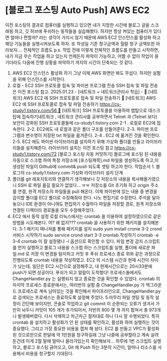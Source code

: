 # [블로그 포스팅 Auto Push] AWS EC2

이전 포스팅의 결과로 컴퓨터를 실행하고 있으면 내가 지정한 시간에 블로그 글을 스크래핑 하고, 깃 허브에 푸쉬하는 동작들을 실습해봤다. 하지만 항상 켜있는 컴퓨터가 있다면 얼마나 편할까? 라는 생각이 가지시 않기 때문에 AWS EC2 인스턴스를 활성화 하고 해당 기능들을 실행시켜보도록 하자. 또 작성일 기준 청구금액과 월말 청구 금액또한 아라보자....
전체적인 흐름도
p.s. 작업 전에 이렇게 전체적인 흐름도를 만들고 시작하면, 내가 지금 무슨 작업을 하고 있는지 언제든지 파악이 가능하고, 어쩔 수 없이 작업이 끊기더라도 다음에 진행 상황을 파악하기 까지의 시간이 단축되는 것 같다.
1. AWS EC2 인스턴스 활성화 하기
그냥 이제 AWS 화면만 봐도 무섭다. 하지만 실험을 위해 인스턴스를 시작한다.
2. 로컬 - EC2 SSH 프로토콜 접속 및 파이썬 프로그램 전송
SSH 접속 및 파일 전송은 이전 포스팅 참고.
2025.01.23 - [네트워크 + 네트워크관리사 학습] - 🛜 [네트워크] AWS EC2 에 SSH 프로토콜로 접속 및 파일 전송하기
🛜 [네트워크] AWS EC2 에 SSH 프로토콜로 접속 및 파일 전송하기
https://cs-study1.tistory.com/56 🛜 [네트워크] SSH 프로토콜을 이용하여 랩탑으로 데스크탑에 접속하기네트워크 , 네트워크 관리사를 공부하면서 Telnet 과 (Telnet 보다) 보안이 강화된 SSH 프로토콜들에
cs-study1.tistory.com
2-1 . 로컬로 EC2에 접속한다.
2-2. EC2에도 내 로컬과 같은 폴더 구조를 만들어준다.
2-3. 파이썬 프로그램과 변수명이 저장된 txt 파일을 옮겨준다.
2-4 . EC2 에 옮겨진 것을 확인한다.
2-5. EC2 에도 파이썬 라이브러리를 설치하기 위해 가상화 폴더를 만들고 라이브러리들을 설치해준다.
라이브러리 설치는 이전 포스팅 참고
https://cs-study1.tistory.com/72
[블로그 포스팅 자동 커밋하기]
블로그에 포스팅 된 내용을 자동으로 스크랩 하여 특정 저장소에 [포스팅제목].md 파일을 생성하도록 하고,이 생성된 파일이 Github에 commit& push 되도록 셋팅 하고자 한다. 작업순서 1. 블로그의
cs-study1.tistory.com
가상화 라이브러리 설치 단계
3. 폴더를 git 레포지토리와 연결하기
생각해보니 깃 저장소의 내용을 복사해올거였으니 SSH 로 파일 옮길 필요가 없었다... ㅠㅠ
저장소를 Git 초기화 하고 origin 주소를 연결, 원격 저장소의 파일들을 pull 해온다.
이제 파이썬에 있는 내용 중 변경을 감지할 폴더를 EC2 폴더로 수정해줘야 한다.
나노 편집기로 수정한다.
주석을 달아 놓으니 IDE 환경이 아니여도 편집하기 수월하다
파일을 저장할 경로, 원격 저장소와 연결된 디렉터리 경로들을 모두 수정해주었다.
4. EC2 에서 동작 설정
로컬 리눅스에서는 crontab 을 이용하여 설정하였으므로 같은 방법을 시도해본다.
어? 왜 없지???
crontab 을 사용하기 위한 패키지를 설치해본다.
3-1 패키지 매니져를 통해 패키지를 설치
sudo yum install cronie
3-2 crond 서비스 시작하기
sudo service crond start
3-3 crontab 작성하기
crontab -e
3-4 crontab 이 잘 설정됐나 -l 옵션으로 확인할 수 있다.
파일 변경 감지 스크립트를 먼저 실행하고
블로그 내용을 스크랩 하는 스크립트를 실행, 폴더에 새로운 파일.md 로 저장
이 변경을 탐지하고 커밋 후 푸쉬
프로세스 종료
위와 같은 과정으로 진행되도록 crontab 내용을 작성하였고. EC2 의 시스템 시간과 현재 시간이 차이가 났는데, 일단은 EC2 시간으로 설정해주고, 내 현재시간으로는 20시33분에 push가 되면 성공이다.
푸쉬가 되고 알람이 도착했다!
프로세스들에서도 ChangeHandler.py 는 실행되지 않고 종료한 것을 확인할 수 있었다.
crontab 의 마지막 프로세스 종료문에서는, 여러번의 실험 중
ChangeHandler.py
가 백그라운드 프로세스로 계속 남아있는 것을 확인해서 파이프라인으로,
ChangeHandler.py
로 검색되는 프로세스는 종료하도록 설정해 주었다.
5.마무리
파일 셋팅 및 동작 설정이 간단해 보이지만, 콘솔로 작업하고 git commit 이 순환되는 오류가 생겨서 가만히 놔두니 커밋이 105 개가 추가되어서, 저번의 800 몇 개 까지 합쳐서 총 973개나 발생해버렸다. 다시 삭제하고 차근차근 절차대로 하니 다시 잘 수행되었다. 특히 crontab 을 설치하고 활성화가 안 된 상태를 확인하고, 활성화 하여 실행하는 것이 중요했다.
그리고 가장 중요한 비용을 캡쳐 해 놨다.
EC2 를 만들고 VPC가 활성화 된 것으로만으로 한달에 약 1만원을 청구하길래 그냥 나중에 공부할라고 계속 살려둔건데
이게 2월 말에 얼마나 올라가있는지 확인해보자...
하루에 1번 스크립트 실행하고, 블로그 포스팅 긁어오고, Git 에 Push 하는 3분의 시간이, 얼마나 리소스를 사용해서 비용을 청구할지 기대된다.